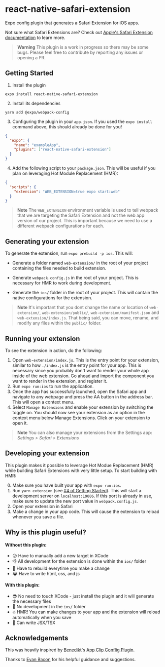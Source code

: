 # react-native-safari-extension

Expo config plugin that generates a Safari Extension for iOS apps.

Not sure what Safari Extensions are? Check out [Apple's Safari Extension documentation](https://developer.apple.com/safari/extensions/) to learn more.

> **Warning** This plugin is a work in progress so there may be some bugs. Please feel free to contribute by reporting any issues or opening a PR.

## Getting Started

1. Install the plugin

```console
expo install react-native-safari-extension
```

2. Install its dependencies

```console
yarn add @expo/webpack-config
```

3. Configuring the plugin in your `app.json`. If you used the `expo install` command above, this should already be done for you!

```json
{
  "expo": {
    "name": "exampleApp",
    "plugins": ["react-native-safari-extension"]
  }
}
```

4. Add the following script to your `package.json`. This will be useful if you plan on leveraging Hot Module Replacement (HMR):

```json
{
  "scripts": {
    "extension": "WEB_EXTENSION=true expo start:web"
  }
}
```

> **Note** The `WEB_EXTENSION` environment variable is used to tell webpack that we are targeting the Safari Extension and not the web app version of our project. This is important because we need to use a different webpack configurations for each.

## Generating your extension

To generate the extension, run `expo prebuild -p ios`. This will:

- Generate a folder named `web-extension/` in the root of your project containing the files needed to build extension.

- Generate `webpack.config.js` in the root of your project. This is necessary for HMR to work during development.
- Generate the `ios/` folder in the root of your project. This will contain the native configurations for the extension.

> **Note** It's important that you dont change the name or location of `web-extension/`, `web-extension/public/`, `web-extension/manifest.json` and `web-extension/index.js`. That being said, you can move, rename, and modify any files within the `public/` folder.

## Running your extension

To see the extension in action, do the following:

1. Open `web-extension/index.js`. This is the entry point for your extension, similar to how `./index.js` is the entry point for your app. This is necessary since you probably don't want to render your whole app inside of the web extension. Go ahead and import the component you want to render in the extension, and register it.
2. Run `expo run:ios` to run the application.
3. Once the app has successfully launched, open the Safari app and navigate to any webpage and press the AA button in the address bar. This will open a context menu.
4. Select `Manage Extensions` and enable your extension by switching the toggle on. You should now see your extension as an option in the context menu below Manage Extensions. Click on your extension to open it.

> **Note** You can also manage your extensions from the Settings app: _Settings > Safari > Extensions_

## Developing your extension

This plugin makes it possible to leverage Hot Modue Replacement (HMR) while building Safari Extensions with very little setup. To start building with HMR:

0. Make sure you have built your app with `expo run:ios`.
1. Run `yarn extension` (see [#4 of Getting Started](#getting-started)). This will start a development server on `localhost:19006`. If this port is already in use, make sure to update the new port value in `webpack.config.js`.
2. Open your extension in Safari
3. Make a change in your app code. This will cause the extension to reload whenever you save a file.

## Why is this plugin useful?

#### Without this plugin:

- :confused: Have to manually add a new target in XCode
- :-1: All development for the extension is done within the `ios/` folder
- :snail: Have to rebuild everytime you make a change
- :sob: Have to write html, css, and js

#### With this plugin:

- :sunglasses: No need to touch XCode - just install the plugin and it will generate the necessary files
- :raised_hands: No development in the `ios/` folder
- :fire: HMR! You can make changes to your app and the extension will reload automatically when you save
- :tada: Can write JSX/TSX

## Acknowledgements

This was heavily inspired by [Benedikt](https://twitter.com/bndkt)'s [App Clip Conflig Plugin](https://github.com/bndkt/react-native-app-clip).

Thanks to [Evan Bacon](https://twitter.com/Baconbrix) for his helpful guidance and suggestions.
